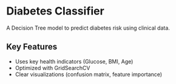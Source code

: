 # Diabetes Classifier

A Decision Tree model to predict diabetes risk using clinical data.

## Key Features
- Uses key health indicators (Glucose, BMI, Age)
- Optimized with GridSearchCV
- Clear visualizations (confusion matrix, feature importance)
